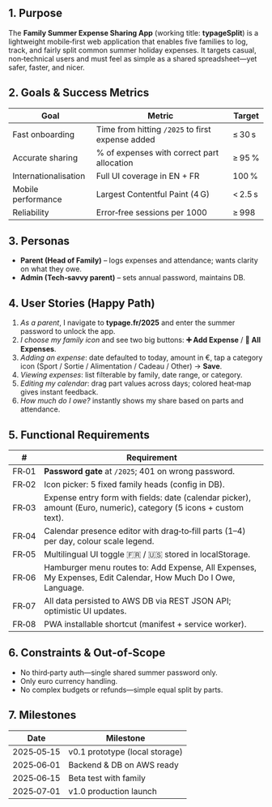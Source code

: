 ## 1. Purpose

The **Family Summer Expense Sharing App** (working title: **typageSplit**) is a lightweight mobile‑first web application that enables five families to log, track, and fairly split common summer holiday expenses. It targets casual, non‑technical users and must feel as simple as a shared spreadsheet—yet safer, faster, and nicer.

## 2. Goals & Success Metrics

| Goal                 | Metric                                           | Target  |
| -------------------- | ------------------------------------------------ | ------- |
| Fast onboarding      | Time from hitting `/2025` to first expense added | ≤ 30 s  |
| Accurate sharing     | % of expenses with correct part allocation       | ≥ 95 %  |
| Internationalisation | Full UI coverage in EN + FR                      | 100 %   |
| Mobile performance   | Largest Contentful Paint (4 G)                   | < 2.5 s |
| Reliability          | Error‑free sessions per 1000                     | ≥ 998   |

## 3. Personas

- **Parent (Head of Family)** – logs expenses and attendance; wants clarity on what they owe.
- **Admin (Tech‑savvy parent)** – sets annual password, maintains DB.

## 4. User Stories (Happy Path)

1. *As a parent*, I navigate to **typage.fr/2025** and enter the summer password to unlock the app.
2. *I choose my family icon* and see two big buttons: **➕ Add Expense** / **📄 All Expenses**.
3. *Adding an expense*: date defaulted to today, amount in €, tap a category icon (Sport / Sortie / Alimentation / Cadeau / Other) → **Save**.
4. *Viewing expenses*: list filterable by family, date range, or category.
5. *Editing my calendar*: drag part values across days; colored heat‑map gives instant feedback.
6. *How much do I owe?* instantly shows my share based on parts and attendance.

## 5. Functional Requirements

| #     | Requirement                                                                                                       |
| ----- | ----------------------------------------------------------------------------------------------------------------- |
| FR‑01 | **Password gate** at `/2025`; 401 on wrong password.                                                              |
| FR‑02 | Icon picker: 5 fixed family heads (config in DB).                                                                 |
| FR‑03 | Expense entry form with fields: date (calendar picker), amount (Euro, numeric), category (5 icons + custom text). |
| FR‑04 | Calendar presence editor with drag‑to‑fill parts (1–4) per day, colour scale legend.                              |
| FR‑05 | Multilingual UI toggle 🇫🇷 / 🇺🇸 stored in localStorage.                                                        |
| FR‑06 | Hamburger menu routes to: Add Expense, All Expenses, My Expenses, Edit Calendar, How Much Do I Owe, Language.     |
| FR‑07 | All data persisted to AWS DB via REST JSON API; optimistic UI updates.                                            |
| FR‑08 | PWA installable shortcut (manifest + service worker).                                                             |

## 6. Constraints & Out‑of‑Scope

- No third‑party auth—single shared summer password only.
- Only euro currency handling.
- No complex budgets or refunds—simple equal split by parts.

## 7. Milestones

| Date       | Milestone                      |
| ---------- | ------------------------------ |
| 2025‑05‑15 | v0.1 prototype (local storage) |
| 2025‑06‑01 | Backend & DB on AWS ready      |
| 2025‑06‑15 | Beta test with family          |
| 2025‑07‑01 | v1.0 production launch         |
